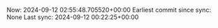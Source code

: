 Now: 2024-09-12 02:55:48.705520+00:00 Earliest commit since sync: None Last sync: 2024-09-12 00:22:25+00:00
